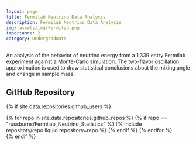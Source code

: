 ```yaml
---
layout: page
title: Fermilab Neutrino Data Analysis
description: Fermilab Neutrino Data Analysis
img: assets/img/Fermilab.png
importance: 2
category: Undergraduate
---
```

An analysis of the behavior of neutrino energy from a 1,339 entry Fermilab experiment against a Monte-Carlo simulation. The two-flavor oscillation approximation is used to draw statistical conclusions about the mixing angle and change in sample mass.

## GitHub Repository

{% if site.data.repositories.github_users %}

<div class="repositories d-flex flex-wrap flex-md-row flex-column justify-content-between align-items-center">
  {% for repo in site.data.repositories.github_repos %}
    {% if repo == "russburns/Fermilab_Neutrino_Statistics" %}
      {% include repository/repo.liquid repository=repo %}
    {% endif %}
  {% endfor %}
</div>
{% endif %}